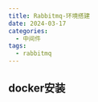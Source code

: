 ```yaml
---
title: Rabbitmq-环境搭建
date: 2024-03-17
categories:
  - 中间件
tags:
  - rabbitmq
---
```


## docker安装

```shell

```